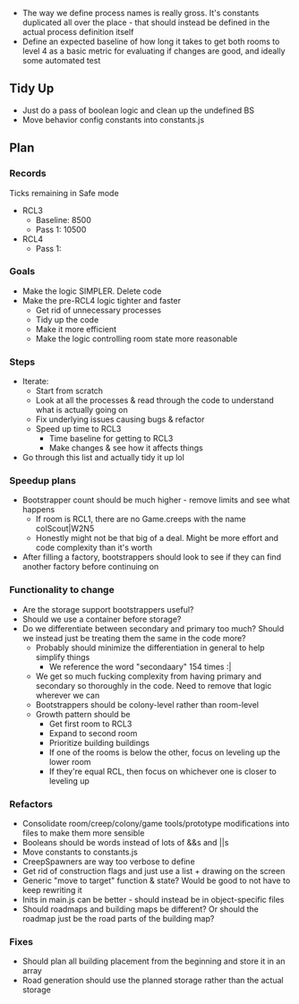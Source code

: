 - The way we define process names is really gross.  It's constants duplicated all over the place - that should instead be defined in the actual process definition itself
- Define an expected baseline of how long it takes to get both rooms to level 4 as a basic metric for evaluating if changes are good, and ideally some automated test


## Tidy Up
- Just do a pass of boolean logic and clean up the undefined BS
- Move behavior config constants into constants.js

## Plan

### Records
Ticks remaining in Safe mode
- RCL3 
    - Baseline: 8500
    - Pass 1: 10500
- RCL4
    - Pass 1:


### Goals
- Make the logic SIMPLER.  Delete code
- Make the pre-RCL4 logic tighter and faster
    - Get rid of unnecessary processes
    - Tidy up the code
    - Make it more efficient
    - Make the logic controlling room state more reasonable

### Steps
- Iterate:
    - Start from scratch
    - Look at all the processes & read through the code to understand what is actually going on
    - Fix underlying issues causing bugs & refactor
    - Speed up time to RCL3
        - Time baseline for getting to RCL3
        - Make changes & see how it affects things
- Go through this list and actually tidy it up lol

### Speedup plans
- Bootstrapper count should be much higher - remove limits and see what happens
    - If room is RCL1, there are no Game.creeps with the name colScout|W2N5
    - Honestly might not be that big of a deal.  Might be more effort and code complexity than it's worth
- After filling a factory, bootstrappers should look to see if they can find another factory before continuing on

### Functionality to change
- Are the storage support bootstrappers useful?
- Should we use a container before storage?
- Do we differentiate between secondary and primary too much? Should we instead just be treating them the same in the code more?
    - Probably should minimize the differentiation in general to help simplify things
        - We reference the word "secondaary" 154 times :|
    - We get so much fucking complexity from having primary and secondary so thoroughly in the code.  Need to remove that logic wherever we can
    - Bootstrappers should be colony-level rather than room-level
    - Growth pattern should be
        - Get first room to RCL3
        - Expand to second room
        - Prioritize building buildings
        - If one of the rooms is below the other, focus on leveling up the lower room
        - If they're equal RCL, then focus on whichever one is closer to leveling up

### Refactors
- Consolidate room/creep/colony/game tools/prototype modifications into files to make them more sensible
- Booleans should be words instead of lots of &&s and ||s
- Move constants to constants.js
- CreepSpawners are way too verbose to define
- Get rid of construction flags and just use a list + drawing on the screen
- Generic "move to target" function & state?  Would be good to not have to keep rewriting it
- Inits in main.js can be better - should instead be in object-specific files
- Should roadmaps and building maps be different?  Or should the roadmap just be the road parts of the building map?

### Fixes
- Should plan all building placement from the beginning and store it in an array
- Road generation should use the planned storage rather than the actual storage